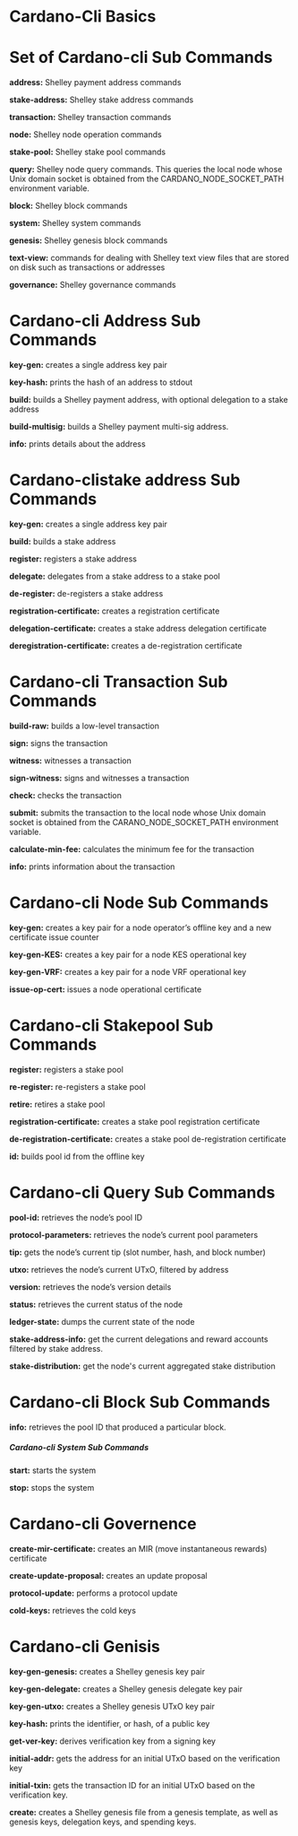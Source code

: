 # Cardano-Cli Basics


# Set of Cardano-cli Sub Commands

**address:** Shelley payment address commands

**stake-address:** Shelley stake address commands

**transaction:** Shelley transaction commands

**node:** Shelley node operation commands

**stake-pool:** Shelley stake pool commands

**query:** Shelley node query commands. This queries the local node whose Unix domain socket is obtained from the CARDANO_NODE_SOCKET_PATH environment variable. 

**block:** Shelley block commands

**system:** Shelley system commands

**genesis:** Shelley genesis block commands

**text-view:** commands for dealing with Shelley text view files that are stored on disk such as transactions or addresses

**governance:** Shelley governance commands



# Cardano-cli Address Sub Commands

**key-gen:** creates a single address key pair

**key-hash:** prints the hash of an address to stdout

**build:** builds a Shelley payment address, with optional delegation to a stake address

**build-multisig:** builds a Shelley payment multi-sig address.

**info:** prints details about the address



# Cardano-clistake address Sub Commands 

**key-gen:** creates a single address key pair

**build:** builds a stake address

**register:** registers a stake address 

**delegate:** delegates from a stake address to a stake pool

**de-register:** de-registers a stake address

**registration-certificate:** creates a registration certificate

**delegation-certificate:** creates a stake address delegation certificate

**deregistration-certificate:** creates a de-registration certificate



# Cardano-cli Transaction Sub Commands

**build-raw:** builds a low-level transaction

**sign:** signs the transaction

**witness:** witnesses a transaction

**sign-witness:** signs and witnesses a transaction

**check:** checks the transaction

**submit:** submits the transaction to the local node whose Unix domain socket is obtained from the CARANO_NODE_SOCKET_PATH environment variable.

**calculate-min-fee:** calculates the minimum fee for the transaction

**info:** prints information about the transaction



# Cardano-cli Node Sub Commands

**key-gen:** creates a key pair for a node operator’s offline key and a new certificate issue counter

**key-gen-KES:** creates a key pair for a node KES operational key

**key-gen-VRF:** creates a key pair for a node VRF operational key

**issue-op-cert:** issues a node operational certificate



# Cardano-cli Stakepool Sub Commands 

**register:** registers a stake pool

**re-register:** re-registers a stake pool

**retire:** retires a stake pool

**registration-certificate:** creates a stake pool registration certificate

**de-registration-certificate:** creates a stake pool de-registration certificate

**id:**  builds pool id from the offline key



# Cardano-cli Query Sub Commands

**pool-id:** retrieves the node’s pool ID

**protocol-parameters:** retrieves the node’s current pool parameters

**tip:** gets the node’s current tip (slot number, hash, and block number)

**utxo:** retrieves the node’s current UTxO, filtered by address

**version:** retrieves the node’s version details

**status:** retrieves the current status of the node

**ledger-state:**  dumps the current state of the node

**stake-address-info:** get the current delegations and reward accounts filtered by stake address.

**stake-distribution:** get the node's current aggregated stake distribution



# Cardano-cli Block Sub Commands 

**info:** retrieves the pool ID that produced a particular block.



##### Cardano-cli System Sub Commands 

**start:** starts the system

**stop:** stops the system


# Cardano-cli Governence 

**create-mir-certificate:** creates an MIR (move instantaneous rewards) certificate

**create-update-proposal:** creates an update proposal

**protocol-update:** performs a protocol update

**cold-keys:** retrieves the cold keys



# Cardano-cli Genisis

**key-gen-genesis:** creates a Shelley genesis key pair

**key-gen-delegate:** creates a Shelley genesis delegate key pair

**key-gen-utxo:** creates a Shelley genesis UTxO key pair

**key-hash:** prints the identifier, or hash, of a public key

**get-ver-key:** derives verification key from a signing key

**initial-addr:** gets the address for an initial UTxO based on the verification key

**initial-txin:** gets the transaction ID for an initial UTxO based on the verification key. 

**create:** creates a Shelley genesis file from a genesis template, as well as genesis keys, delegation keys, and spending keys. 
